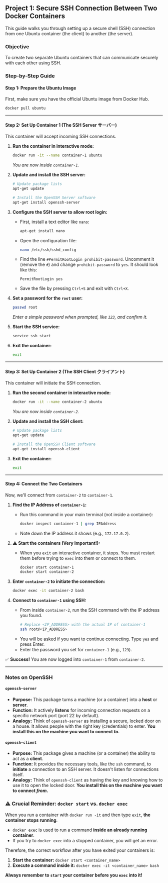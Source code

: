 ## **Project 1: Secure SSH Connection Between Two Docker Containers**

This guide walks you through setting up a secure shell (SSH) connection from one Ubuntu container (the client) to another (the server).

### **Objective**

To create two separate Ubuntu containers that can communicate securely with each other using SSH.

### **Step-by-Step Guide**

#### **Step 1: Prepare the Ubuntu Image**

First, make sure you have the official Ubuntu image from Docker Hub.

```bash
docker pull ubuntu
```

-----

#### **Step 2: Set Up Container 1 (The SSH Server サーバー)**

This container will accept incoming SSH connections.

1.  **Run the container in interactive mode:**

    ```bash
    docker run -it --name container-1 ubuntu
    ```

    *You are now inside `container-1`.*

2.  **Update and install the SSH server:**

    ```bash
    # Update package lists
    apt-get update

    # Install the OpenSSH Server software
    apt-get install openssh-server
    ```

3.  **Configure the SSH server to allow root login:**

      * First, install a text editor like `nano`:
        ```bash
        apt-get install nano
        ```
      * Open the configuration file:
        ```bash
        nano /etc/ssh/sshd_config
        ```
      * Find the line `#PermitRootLogin prohibit-password`. Uncomment it (remove the `#`) and change `prohibit-password` to `yes`. It should look like this:
        ```
        PermitRootLogin yes
        ```
      * Save the file by pressing `Ctrl+S` and exit with `Ctrl+X`.

4.  **Set a password for the `root` user:**

    ```bash
    passwd root
    ```

    *Enter a simple password when prompted, like `123`, and confirm it.*

5.  **Start the SSH service:**

    ```bash
    service ssh start
    ```

6.  **Exit the container:**

    ```bash
    exit
    ```

-----

#### **Step 3: Set Up Container 2 (The SSH Client クライアント)**

This container will initiate the SSH connection.

1.  **Run the second container in interactive mode:**

    ```bash
    docker run -it --name container-2 ubuntu
    ```

    *You are now inside `container-2`.*

2.  **Update and install the SSH client:**

    ```bash
    # Update package lists
    apt-get update

    # Install the OpenSSH Client software
    apt-get install openssh-client
    ```

3.  **Exit the container:**

    ```bash
    exit
    ```

-----

#### **Step 4: Connect the Two Containers**

Now, we'll connect from `container-2` to `container-1`.

1.  **Find the IP Address of `container-1`:**

      * Run this command in your main terminal (not inside a container):
        ```bash
        docker inspect container-1 | grep IPAddress
        ```
      * Note down the IP address it shows (e.g., `172.17.0.2`).

2.  **⚠️ Start the containers (Very Important\!):**

      * When you `exit` an interactive container, it stops. You must restart them before trying to `exec` into them or connect to them.
        ```bash
        docker start container-1
        docker start container-2
        ```

3.  **Enter `container-2` to initiate the connection:**

    ```bash
    docker exec -it container-2 bash
    ```

4.  **Connect to `container-1` using SSH:**

      * From inside `container-2`, run the SSH command with the IP address you found.
        ```bash
        # Replace <IP_ADDRESS> with the actual IP of container-1
        ssh root@<IP_ADDRESS>
        ```
      * You will be asked if you want to continue connecting. Type `yes` and press Enter.
      * Enter the password you set for `container-1` (e.g., `123`).

✅ **Success\!** You are now logged into `container-1` from `container-2`.

-----

### **Notes on OpenSSH**

#### **`openssh-server`**

  * **Purpose:** This package turns a machine (or a container) into a **host** or **server**.
  * **Function:** It actively **listens** for incoming connection requests on a specific network port (port 22 by default).
  * **Analogy:** Think of `openssh-server` as installing a secure, locked door on a house. It allows people with the right key (credentials) to enter. **You install this on the machine you want to connect *to*.**

#### **`openssh-client`**

  * **Purpose:** This package gives a machine (or a container) the ability to act as a **client**.
  * **Function:** It provides the necessary tools, like the `ssh` command, to **initiate** a connection to an SSH server. It doesn't listen for connections itself.
  * **Analogy:** Think of `openssh-client` as having the key and knowing how to use it to open the locked door. **You install this on the machine you want to connect *from*.**

### **⚠️ Crucial Reminder: `docker start` vs. `docker exec`**

When you run a container with `docker run -it` and then type `exit`, **the container stops running**.

  * `docker exec` is used to run a command **inside an already running container**.
  * If you try to `docker exec` into a stopped container, you will get an error.

Therefore, the correct workflow after you have exited your containers is:

1.  **Start the container:** `docker start <container_name>`
2.  **Execute a command inside it:** `docker exec -it <container_name> bash`

**Always remember to `start` your container before you `exec` into it\!**
